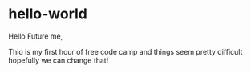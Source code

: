 # hello-world

Hello Future me,

Thio is my first hour of free code camp and things seem pretty difficult hopefully we can change that!
